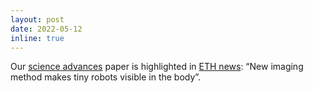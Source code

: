 ```yaml
---
layout: post
date: 2022-05-12
inline: true
---
```


Our [science advances](https://doi.org/10.1126/sciadv.abm9132) paper is highlighted in [ETH news](https://ethz.ch/en/news-and-events/eth-news/news/2022/05/new-imaging-method-makes-tiny-medical-robots-visible-in-the-body.html): “New imaging method makes tiny robots visible in the body”. 